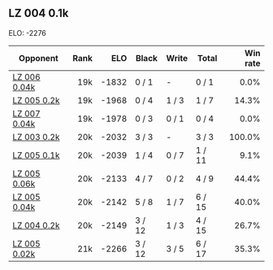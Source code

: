 ## LZ 004 0.1k ##

ELO: -2276

Opponent | Rank | ELO | Black | Write | Total | Win rate
---------|-----:|----:|-------|-------|-------|-------:
[LZ 006 0.04k](LZ%20006%200.04k.md) | 19k | -1832 | 0 / 1 | - | 0 / 1 | 0.0%
[LZ 005 0.2k](LZ%20005%200.2k.md) | 19k | -1968 | 0 / 4 | 1 / 3 | 1 / 7 | 14.3%
[LZ 007 0.04k](LZ%20007%200.04k.md) | 19k | -1978 | 0 / 3 | 0 / 1 | 0 / 4 | 0.0%
[LZ 003 0.2k](LZ%20003%200.2k.md) | 20k | -2032 | 3 / 3 | - | 3 / 3 | 100.0%
[LZ 005 0.1k](LZ%20005%200.1k.md) | 20k | -2039 | 1 / 4 | 0 / 7 | 1 / 11 | 9.1%
[LZ 005 0.06k](LZ%20005%200.06k.md) | 20k | -2133 | 4 / 7 | 0 / 2 | 4 / 9 | 44.4%
[LZ 005 0.04k](LZ%20005%200.04k.md) | 20k | -2142 | 5 / 8 | 1 / 7 | 6 / 15 | 40.0%
[LZ 004 0.2k](LZ%20004%200.2k.md) | 20k | -2149 | 3 / 12 | 1 / 3 | 4 / 15 | 26.7%
[LZ 005 0.02k](LZ%20005%200.02k.md) | 21k | -2266 | 3 / 12 | 3 / 5 | 6 / 17 | 35.3%
